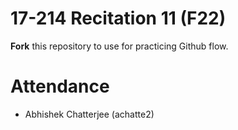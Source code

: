 # 17-214 Recitation 11 (F22)
**Fork** this repository to use for practicing Github flow.

# Attendance
- Abhishek Chatterjee (achatte2)
